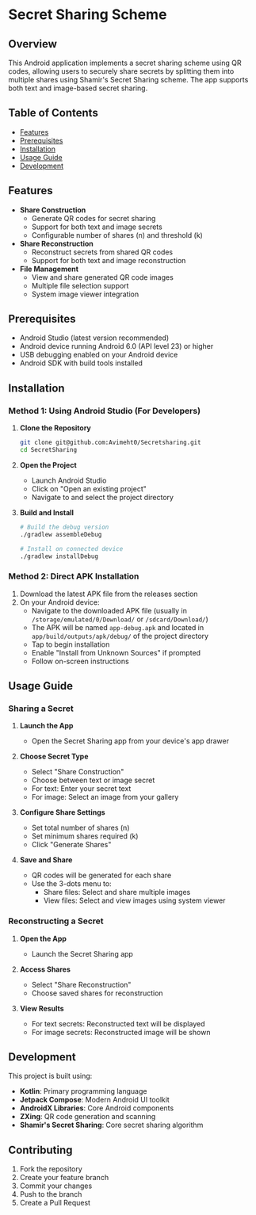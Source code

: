 # Secret Sharing Scheme

## Overview
This Android application implements a secret sharing scheme using QR codes, allowing users to securely share secrets by splitting them into multiple shares using Shamir's Secret Sharing scheme. The app supports both text and image-based secret sharing.

## Table of Contents
- [Features](#features)
- [Prerequisites](#prerequisites)
- [Installation](#installation)
- [Usage Guide](#usage-guide)
- [Development](#development)

## Features
- **Share Construction**
  - Generate QR codes for secret sharing
  - Support for both text and image secrets
  - Configurable number of shares (n) and threshold (k)
- **Share Reconstruction**
  - Reconstruct secrets from shared QR codes
  - Support for both text and image reconstruction
- **File Management**
  - View and share generated QR code images
  - Multiple file selection support
  - System image viewer integration

## Prerequisites
- Android Studio (latest version recommended)
- Android device running Android 6.0 (API level 23) or higher
- USB debugging enabled on your Android device
- Android SDK with build tools installed

## Installation

### Method 1: Using Android Studio (For Developers)
1. **Clone the Repository**
   ```bash
   git clone git@github.com:Avimeht0/Secretsharing.git
   cd SecretSharing
   ```

2. **Open the Project**
   - Launch Android Studio
   - Click on "Open an existing project"
   - Navigate to and select the project directory

3. **Build and Install**
   ```bash
   # Build the debug version
   ./gradlew assembleDebug

   # Install on connected device
   ./gradlew installDebug
   ```

### Method 2: Direct APK Installation
1. Download the latest APK file from the releases section
2. On your Android device:
   - Navigate to the downloaded APK file (usually in `/storage/emulated/0/Download/` or `/sdcard/Download/`)
   - The APK will be named `app-debug.apk` and located in `app/build/outputs/apk/debug/` of the project directory
   - Tap to begin installation
   - Enable "Install from Unknown Sources" if prompted
   - Follow on-screen instructions

## Usage Guide

### Sharing a Secret
1. **Launch the App**
   - Open the Secret Sharing app from your device's app drawer

2. **Choose Secret Type**
   - Select "Share Construction"
   - Choose between text or image secret
   - For text: Enter your secret text
   - For image: Select an image from your gallery

3. **Configure Share Settings**
   - Set total number of shares (n)
   - Set minimum shares required (k)
   - Click "Generate Shares"

4. **Save and Share**
   - QR codes will be generated for each share
   - Use the 3-dots menu to:
     - Share files: Select and share multiple images
     - View files: Select and view images using system viewer

### Reconstructing a Secret
1. **Open the App**
   - Launch the Secret Sharing app

2. **Access Shares**
   - Select "Share Reconstruction"
   - Choose saved shares for reconstruction

3. **View Results**
   - For text secrets: Reconstructed text will be displayed
   - For image secrets: Reconstructed image will be shown

## Development
This project is built using:
- **Kotlin**: Primary programming language
- **Jetpack Compose**: Modern Android UI toolkit
- **AndroidX Libraries**: Core Android components
- **ZXing**: QR code generation and scanning
- **Shamir's Secret Sharing**: Core secret sharing algorithm

## Contributing
1. Fork the repository
2. Create your feature branch
3. Commit your changes
4. Push to the branch
5. Create a Pull Request

